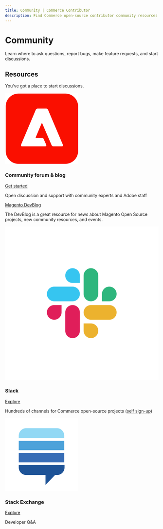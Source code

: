 ```yaml
---
title: Community | Commerce Contributor
description: Find Commerce open-source contributor community resources.
---
```


# Community

Learn where to ask questions, report bugs, make feature requests, and start discussions.

## Resources

You've got a place to start discussions.

<DiscoverBlock slots="image, heading, link, text" width="25%"/>

![Community forum](../_images/experience-cloud.svg)

### Community forum & blog

[Get started](https://community.magento.com/)

Open discussion and support with community experts and Adobe staff

<DiscoverBlock slots="link, text"/>

[Magento DevBlog](https://community.magento.com/t5/Magento-DevBlog/bg-p/devblog)

The DevBlog is a great resource for news about Magento Open Source projects, new community resources, and events.

<DiscoverBlock slots="image, heading, link, text" width="100%"/>

![Slack](../_images/slack.svg)

### Slack

[Explore](https://magentocommeng.slack.com)

Hundreds of channels for Commerce open-source projects ([self sign-up](https://join.slack.com/t/magentocommeng/shared_invite/zt-mje5x2ye-3VGeNoaNxDGYMDle6qLuXA))

<DiscoverBlock slots="image, heading, link, text" width="100%"/>

![Stack Exchange](../_images/stack-exchange.svg)

### Stack Exchange

[Explore](https://magento.stackexchange.com/)

Developer Q&A
